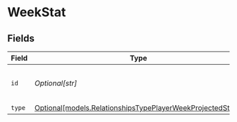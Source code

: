 # WeekStat


## Fields

| Field                                                                                                                | Type                                                                                                                 | Required                                                                                                             | Description                                                                                                          |
| -------------------------------------------------------------------------------------------------------------------- | -------------------------------------------------------------------------------------------------------------------- | -------------------------------------------------------------------------------------------------------------------- | -------------------------------------------------------------------------------------------------------------------- |
| `id`                                                                                                                 | *Optional[str]*                                                                                                      | :heavy_minus_sign:                                                                                                   | Reference to projected stats                                                                                         |
| `type`                                                                                                               | [Optional[models.RelationshipsTypePlayerWeekProjectedStats]](../models/relationshipstypeplayerweekprojectedstats.md) | :heavy_minus_sign:                                                                                                   | N/A                                                                                                                  |